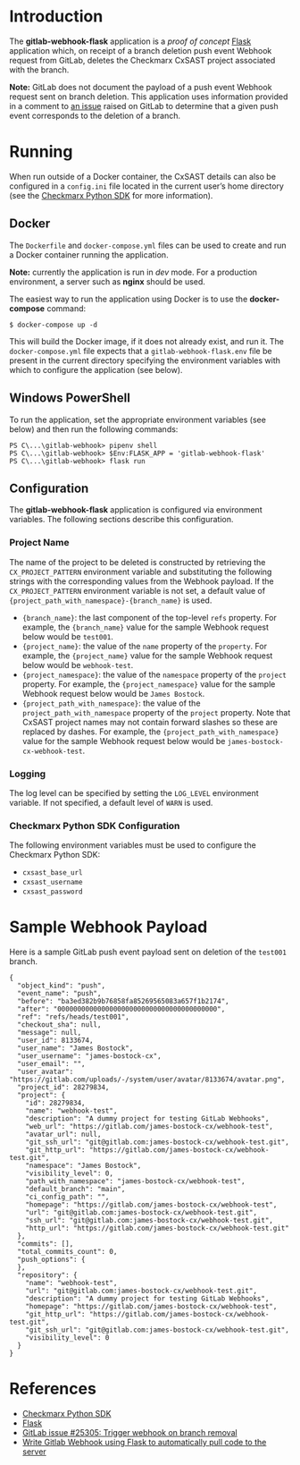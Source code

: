 # Introduction

The **gitlab-webhook-flask** application is a *proof of concept*
[Flask](https://flask.palletsprojects.com/en/2.0.x/) application
which, on receipt of a branch deletion push event Webhook request from
GitLab, deletes the Checkmarx CxSAST project associated with the
branch.

**Note:** GitLab does not document the payload of a push event Webhook
request sent on branch deletion. This application uses information
provided in a comment to [an
issue](https://gitlab.com/gitlab-org/gitlab/-/issues/25305) raised on
GitLab to determine that a given push event corresponds to the
deletion of a branch.

# Running

When run outside of a Docker container, the CxSAST details can also be
configured in a `config.ini` file located in the current user’s home
directory (see the [Checkmarx Python
SDK](https://github.com/checkmarx-ts/checkmarx-python-sdk) for more
information).

## Docker

The `Dockerfile` and `docker-compose.yml` files can be used to create
and run a Docker container running the application.

**Note:** currently the application is run in *dev* mode. For a
production environment, a server such as **nginx** should be used.

The easiest way to run the application using Docker is to use the
**docker-compose** command:

```
$ docker-compose up -d
```

This will build the Docker image, if it does not already exist, and
run it. The `docker-compose.yml` file expects that a
`gitlab-webhook-flask.env` file be present in the current directory
specifying the environment variables with which to configure the
application (see below).

## Windows PowerShell

To run the application, set the appropriate environment variables (see
below) and then run the following commands:

```
PS C\...\gitlab-webhook> pipenv shell
PS C\...\gitlab-webhook> $Env:FLASK_APP = 'gitlab-webhook-flask'
PS C\...\gitlab-webhook> flask run
```

## Configuration

The **gitlab-webhook-flask** application is configured via environment
variables. The following sections describe this configuration.

### Project Name

The name of the project to be deleted is constructed by retrieving the
`CX_PROJECT_PATTERN` environment variable and substituting the
following strings with the corresponding values from the Webhook
payload. If the `CX_PROJECT_PATTERN` environment variable is not set,
a default value of `{project_path_with_namespace}-{branch_name}` is
used.

- `{branch_name}`: the last component of the top-level `refs`
  property. For example, the `{branch_name}` value for the sample
  Webhook request below would be `test001`.
- `{project_name}`: the value of the `name` property of the
  `property`. For example, the `{project_name}` value for the sample
  Webhook request below would be `webhook-test`.
- `{project_namespace}`: the value of the `namespace` property of the
  `project` property. For example, the `{project_namespace}` value for
  the sample Webhook request below would be `James Bostock`.
- `{project_path_with_namespace}`: the value of the
  `project_path_with_namespace` property of the `project`
  property. Note that CxSAST project names may not contain forward
  slashes so these are replaced by dashes. For example, the
  `{project_path_with_namespace}` value for the sample Webhook request
  below would be `james-bostock-cx-webhook-test`.

### Logging

The log level can be specified by setting the `LOG_LEVEL` environment
variable. If not specified, a default level of `WARN` is used.

### Checkmarx Python SDK Configuration

The following environment variables must be used to configure the
Checkmarx Python SDK:

- `cxsast_base_url`
- `cxsast_username`
- `cxsast_password`

# Sample Webhook Payload

Here is a sample GitLab push event payload sent on deletion of the
`test001` branch.

```
{
  "object_kind": "push",
  "event_name": "push",
  "before": "ba3ed382b9b76858fa85269565083a657f1b2174",
  "after": "0000000000000000000000000000000000000000",
  "ref": "refs/heads/test001",
  "checkout_sha": null,
  "message": null,
  "user_id": 8133674,
  "user_name": "James Bostock",
  "user_username": "james-bostock-cx",
  "user_email": "",
  "user_avatar": "https://gitlab.com/uploads/-/system/user/avatar/8133674/avatar.png",
  "project_id": 28279834,
  "project": {
    "id": 28279834,
    "name": "webhook-test",
    "description": "A dummy project for testing GitLab Webhooks",
    "web_url": "https://gitlab.com/james-bostock-cx/webhook-test",
    "avatar_url": null,
    "git_ssh_url": "git@gitlab.com:james-bostock-cx/webhook-test.git",
    "git_http_url": "https://gitlab.com/james-bostock-cx/webhook-test.git",
    "namespace": "James Bostock",
    "visibility_level": 0,
    "path_with_namespace": "james-bostock-cx/webhook-test",
    "default_branch": "main",
    "ci_config_path": "",
    "homepage": "https://gitlab.com/james-bostock-cx/webhook-test",
    "url": "git@gitlab.com:james-bostock-cx/webhook-test.git",
    "ssh_url": "git@gitlab.com:james-bostock-cx/webhook-test.git",
    "http_url": "https://gitlab.com/james-bostock-cx/webhook-test.git"
  },
  "commits": [],
  "total_commits_count": 0,
  "push_options": {
  },
  "repository": {
    "name": "webhook-test",
    "url": "git@gitlab.com:james-bostock-cx/webhook-test.git",
    "description": "A dummy project for testing GitLab Webhooks",
    "homepage": "https://gitlab.com/james-bostock-cx/webhook-test",
    "git_http_url": "https://gitlab.com/james-bostock-cx/webhook-test.git",
    "git_ssh_url": "git@gitlab.com:james-bostock-cx/webhook-test.git",
    "visibility_level": 0
  }
}
```

# References

- [Checkmarx Python SDK](https://github.com/checkmarx-ts/checkmarx-python-sdk)
- [Flask](https://flask.palletsprojects.com/en/2.0.x/)
- [GitLab issue #25305: Trigger webhook on branch removal](https://gitlab.com/gitlab-org/gitlab/-/issues/25305)
- [Write Gitlab Webhook using Flask to automatically pull code to the server](https://www.programmersought.com/article/9998712133/)

